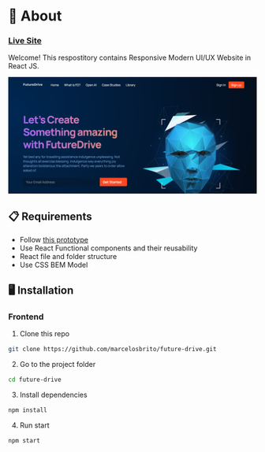 # 🧠 About

### [Live Site](https://marcelosbrito.github.io/future-drive/)

Welcome! This respostitory contains Responsive Modern UI/UX Website in React JS.

![Prototype](https://github.com/marcelosbrito/future-drive/blob/master/src/assets/FutureDrive-home.png)

## 📋 Requirements

- Follow [this prototype](https://www.figma.com/file/lz9lLpFHMxHm2odnwM3R0z/gpt3?type=design&node-id=0-1&mode=design&t=5lzfTwlTVkb86p8I-0)
- Use React Functional components and their reusability
- React file and folder structure
- Use CSS BEM Model

## 🖥️ Installation

### Frontend

1. Clone this repo

```bash
git clone https://github.com/marcelosbrito/future-drive.git
```

2. Go to the project folder

```bash
cd future-drive
```

3. Install dependencies

```bash
npm install
```

4. Run start

```bash
npm start
```
